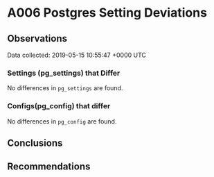 # A006 Postgres Setting Deviations #

## Observations ##
Data collected: 2019-05-15 10:55:47 +0000 UTC  

### Settings (pg_settings) that Differ ###

No differences in `pg_settings` are found.

### Configs(pg_config) that differ ###

No differences in `pg_config` are found.



## Conclusions ##


## Recommendations ##

